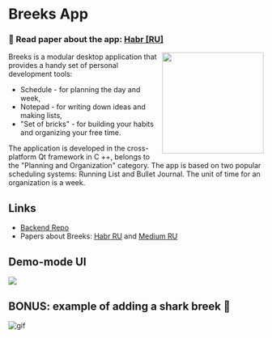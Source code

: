# Breeks App

### 📰 Read paper about the app: [Habr [RU]](https://habr.com/ru/post/534032/)

<img align="right" width="200" height="200" src="https://user-images.githubusercontent.com/55200686/148060132-0d0f2f25-6713-4889-ad29-1830aeb5eea4.png">

Breeks is a modular desktop application that provides a handy set of personal development tools:
- Schedule - for planning the day and week,
- Notepad - for writing down ideas and making lists,
- "Set of bricks" - for building your habits and organizing your free time.

The application is developed in the cross-platform Qt framework in C ++, belongs to the "Planning and Organization" category. The app is based on two popular scheduling systems: Running List and Bullet Journal. The unit of time for an organization is a week.

## Links
- [Backend Repo](https://github.com/BreeksApp/Breeks-server)
- Papers about Breeks: [Habr RU](https://habr.com/ru/post/534032/) and [Medium RU](https://yarpylaev.medium.com/breeks-построй-свою-неделю-333cd15a6c90)

## Demo-mode UI
<img src = "https://user-images.githubusercontent.com/55200686/148075593-ade30398-7f6b-480c-a26f-94afe163453b.png">

## BONUS: example of adding a shark breek :dolphin:
![gif](https://user-images.githubusercontent.com/55200686/148075553-1b1a5bab-78b0-4343-984e-5e4b06367758.gif)
